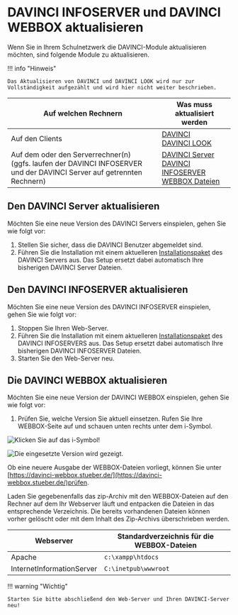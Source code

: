 # DAVINCI INFOSERVER und DAVINCI WEBBOX aktualisieren

Wenn Sie in Ihrem Schulnetzwerk die DAVINCI-Module aktualisieren möchten, sind folgende Module zu aktualisieren.

!!! info "Hinweis"

    Das Aktualisieren von DAVINCI und DAVINCI LOOK wird nur zur Vollständigkeit aufgezählt und wird hier nicht weiter beschrieben.

Auf welchen Rechnern|Was muss aktualisiert werden
---|---
 Auf den Clients| [DAVINCI](ftp://ftp.stueber.de/pub/bin/de/davinci/v6/davinci6.msi) <br/>[DAVINCI LOOK](ftp://ftp.stueber.de/pub/bin/de/davinci/v6/davinci6look.msi)
 Auf dem oder den Serverrechner(n) <br/>(ggfs. laufen der DAVINCI INFOSERVER und der DAVINCI Server auf getrennten Rechnern) |[DAVINCI Server](ftp://ftp.stueber.de/pub/bin/de/davinci/v6/davinci6server.msi)<br/>[DAVINCI INFOSERVER](ftp://ftp.stueber.de/pub/bin/de/davinci/v6/davinci6infoserver.msi)<br/>[WEBBOX Dateien](https://davinci-webbox.stueber.de/)
  
## Den DAVINCI Server aktualisieren

Möchten Sie eine neue Version des DAVINCI Servers einspielen, gehen Sie wie folgt vor:

1. Stellen Sie sicher, dass die DAVINCI Benutzer abgemeldet sind.
2. Führen Sie die Installation mit einem aktuelleren [Installationspaket](ftp://ftp.stueber.de/pub/bin/de/davinci/v6/davinci6server.msi) des DAVINCI Servers aus. Das Setup ersetzt dabei automatisch Ihre bisherigen DAVINCI Server Dateien.

## Den DAVINCI INFOSERVER aktualisieren

Möchten Sie eine neue Version des DAVINCI INFOSERVER einspielen, gehen Sie wie folgt vor:

1. Stoppen Sie Ihren Web-Server.
2. Führen Sie die Installation mit einem aktuelleren [Installationspaket](ftp://ftp.stueber.de/pub/bin/de/davinci/v6/davinci6infoserver.msi) des DAVINCI INFOSERVERS aus. Das Setup ersetzt dabei automatisch Ihre bisherigen DAVINCI INFOSERVER Dateien.
3. Starten Sie den Web-Server neu.

## Die DAVINCI WEBBOX aktualisieren

Möchten Sie eine neue Version der DAVINCI WEBBOX einspielen, gehen Sie wie folgt vor:

1. Prüfen Sie, welche Version Sie aktuell einsetzen. Rufen Sie Ihre WEBBOX-Seite auf und schauen unten rechts unter dem i-Symbol.

![Klicken Sie auf das i-Symbol!](/internet-publication/update-internet-publication/webbox01.png)

![Die eingesetzte Version wird gezeigt.](/internet-publication/update-internet-publication/webbox02.png)

Ob eine neuere Ausgabe der WEBBOX-Dateien vorliegt, können Sie unter [https://davinci-webbox.stueber.de/](https://davinci-webbox.stueber.de/)prüfen.

Laden Sie gegebenenfalls das zip-Archiv mit den WEBBOX-Dateien auf den Rechner auf dem Ihr Webserver läuft und entpacken die Dateien in das entsprechende Verzeichnis. Die bereits vorhandenen Dateien können vorher gelöscht oder mit dem Inhalt des Zip-Archivs überschrieben werden.

Webserver|Standardverzeichnis für die WEBBOX-Dateien
---|---
Apache|`c:\xampp\htdocs`
InternetInformationServer|`C:\inetpub\wwwroot`

!!! warning "Wichtig"

    Starten Sie bitte abschließend den Web-Server und Ihren DAVINCI-Server neu!
